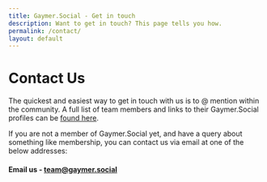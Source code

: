 ```yaml
---
title: Gaymer.Social - Get in touch
description: Want to get in touch? This page tells you how.
permalink: /contact/
layout: default
---
```

# Contact Us

The quickest and easiest way to get in touch with us is to @ mention within the community. A full list of team members and links to their Gaymer.Social profiles can be [found here](/team).

If you are not a member of Gaymer.Social yet, and have a query about something like membership, you can contact us via email at one of the below addresses:

#### Email us - [team@gaymer.social](team@gaymer.social)
